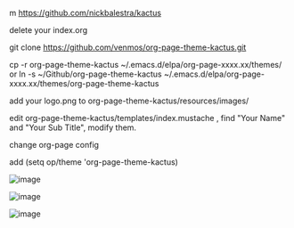 
m https://github.com/nickbalestra/kactus

delete your index.org

git clone https://github.com/venmos/org-page-theme-kactus.git

cp -r org-page-theme-kactus ~/.emacs.d/elpa/org-page-xxxx.xx/themes/ or ln -s ~/Github/org-page-theme-kactus ~/.emacs.d/elpa/org-page-xxxx.xx/themes/org-page-theme-kactus

add your logo.png to org-page-theme-kactus/resources/images/

edit org-page-theme-kactus/templates/index.mustache , find "Your Name" and "Your Sub Title", modify them.

change org-page config

add (setq op/theme 'org-page-theme-kactus)

![image](https://dn-assets-gitcafe-com.qbox.me/venmos/org-page-theme-kactus/raw/master/1.png)

![image](https://dn-assets-gitcafe-com.qbox.me/venmos/org-page-theme-kactus/raw/master/2.png)

![image](https://dn-assets-gitcafe-com.qbox.me/venmos/org-page-theme-kactus/raw/master/3.png)
